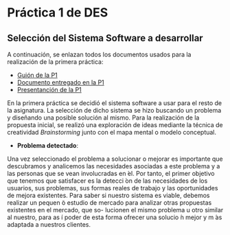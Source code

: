 # Práctica 1 de DES
## Selección del Sistema Software a desarrollar

A continuación, se enlazan todos los documentos usados para la realización de la primera práctica:

- [Guión de la P1](https://github.com/Gecofer/MII_DES_1819/blob/master/Práctica%201/Practica1_guion.pdf)
- [Documento entregado en la P1](https://github.com/Gecofer/MII_DES_1819/blob/master/Práctica%201/Practica1.pdf)
- [Presentanción de la P1](https://github.com/Gecofer/MII_DES_1819/blob/master/Práctica%201/Practica1_presentacion.pdf)

En la primera práctica se decidió el sistema software a usar para el resto de la asignatura. La selección de dicho sistema se hizo buscando un problema y diseñando una posible solución al mismo. Para la realización de la propuesta inicial, se realizó una exploración de ideas mediante la técnica de creatividad _Brainstorming_ junto con el mapa mental o modelo conceptual.

- **Problema detectado**:


Una vez seleccionado el problema a solucionar o mejorar es importante que descubramos y analicemos las necesidades asociadas a este problema y a las personas que se vean involucradas en  ́el. Por tanto, el primer objetivo que tenemos que satisfacer es la detecci ́on de las necesidades de los usuarios, sus problemas, sus formas reales de trabajo y las oportunidades de mejora existentes.
Para saber si nuestro sistema es viable, debemos realizar un pequen ̃o estudio de mercado para analizar otras propuestas existentes en el mercado, que so- lucionen el mismo problema u otro similar al nuestro, para as ́ı poder de esta forma ofrecer una solucio ́n mejor y m ́as adaptada a nuestros clientes.
